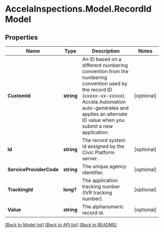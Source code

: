# AccelaInspections.Model.RecordIdModel
## Properties

Name | Type | Description | Notes
------------ | ------------- | ------------- | -------------
**CustomId** | **string** | An ID based on a different numbering convention from the numbering convention used by the record ID (xxxxx-xx-xxxxx). Accela Automation auto-generates and applies an alternate ID value when you submit a new application. | [optional] 
**Id** | **string** | The record system id assigned by the Civic Platform server. | [optional] 
**ServiceProviderCode** | **string** | The unique agency identifier. | [optional] 
**TrackingId** | **long?** | The application tracking number (IVR tracking number). | [optional] 
**Value** | **string** | The alphanumeric record id. | [optional] 

[[Back to Model list]](../README.md#documentation-for-models) [[Back to API list]](../README.md#documentation-for-api-endpoints) [[Back to README]](../README.md)

